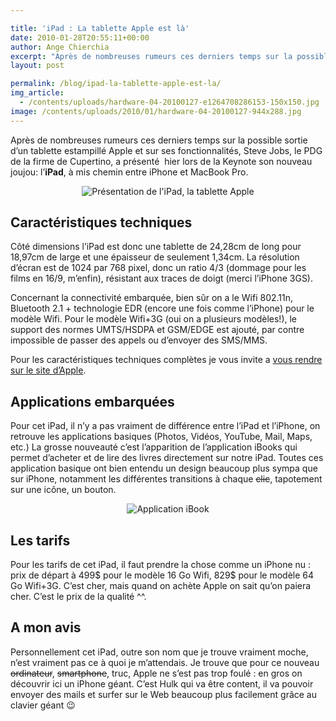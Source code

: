 ```yaml
---

title: 'iPad : La tablette Apple est là'
date: 2010-01-28T20:55:11+00:00
author: Ange Chierchia
excerpt: "Après de nombreuses rumeurs ces derniers temps sur la possible sortie d'un tablette estampillé Apple et sur ces fonctionnalités, Steve Jobs, le PDG de la firme de Cupertino, a présenté  hier lors de la Keynote son nouveau joujou: l'iPad, à mis chemin entre iPhone et MacBook Pro."
layout: post

permalink: /blog/ipad-la-tablette-apple-est-la/
img_article:
  - /contents/uploads/hardware-04-20100127-e1264708286153-150x150.jpg
image: /contents/uploads/2010/01/hardware-04-20100127-944x288.jpg
---
```

Après de nombreuses rumeurs ces derniers temps sur la possible sortie d&rsquo;un tablette estampillé Apple et sur ses fonctionnalités, Steve Jobs, le PDG de la firme de Cupertino, a présenté  hier lors de la Keynote son nouveau joujou: l&rsquo;**iPad**, à mis chemin entre iPhone et MacBook Pro.<!--more-->

<p style="text-align: center;">
  <img class="aligncenter" title="Présentation de l'iPad, la tablette Apple" src="http://i0.wp.com/www.zdnet.fr/i/edit/ne/2010/01/ipad-apple.jpg?resize=400%2C233" alt="Présentation de l'iPad, la tablette Apple" data-recalc-dims="1" />
</p>

## Caractéristiques techniques

Côté dimensions l&rsquo;iPad est donc une tablette de 24,28cm de long pour 18,97cm de large et une épaisseur de seulement 1,34cm. La résolution d&rsquo;écran est de 1024 par 768 pixel, donc un ratio 4/3 (dommage pour les films en 16/9, m&rsquo;enfin), résistant aux traces de doigt (merci l&rsquo;iPhone 3GS).

Concernant la connectivité embarquée, bien sûr on a le Wifi 802.11n, Bluetooth 2.1 + technologie EDR (encore une fois comme l&rsquo;iPhone) pour le modèle Wifi. Pour le modèle Wifi+3G (oui on a plusieurs modèles!), le support des normes UMTS/HSDPA et GSM/EDGE est ajouté, par contre impossible de passer des appels ou d&rsquo;envoyer des SMS/MMS.

Pour les caractéristiques techniques complètes je vous invite a <a title="Voir les caractéristiques complètes de l'iPad" href="http://www.apple.com/ipad/specs/" target="_blank">vous rendre sur le site d&rsquo;Apple</a>.

## Applications embarquées

Pour cet iPad, il n&rsquo;y a pas vraiment de différence entre l&rsquo;iPad et l&rsquo;iPhone, on retrouve les applications basiques (Photos, Vidéos, YouTube, Mail, Maps, etc.) La grosse nouveauté c&rsquo;est l&rsquo;apparition de l&rsquo;application iBooks qui permet d&rsquo;acheter et de lire des livres directement sur notre iPad. Toutes ces application basique ont bien entendu un design beaucoup plus sympa que sur iPhone, notamment les différentes transitions à chaque <span style="text-decoration: line-through;">clic</span>, tapotement sur une icône, un bouton.

<p style="text-align: center;">
  <img class="aligncenter" title="Application iBooks" src="http://i0.wp.com/images.apple.com/ipad/gallery/images/gallery-software-ibooks-20100127.jpg?resize=566%2C330" alt="Application iBook" data-recalc-dims="1" />
</p>

## Les tarifs

Pour les tarifs de cet iPad, il faut prendre la chose comme un iPhone nu : prix de départ à 499$ pour le modèle 16 Go Wifi, 829$ pour le modèle 64 Go Wifi+3G. C&rsquo;est cher, mais quand on achète Apple on sait qu&rsquo;on paiera cher. C&rsquo;est le prix de la qualité ^^.

## A mon avis

Personnellement cet iPad, outre son nom que je trouve vraiment moche, n&rsquo;est vraiment pas ce à quoi je m&rsquo;attendais. Je trouve que pour ce nouveau <span style="text-decoration: line-through;">ordinateur</span>, <span style="text-decoration: line-through;">smartphone</span>, truc, Apple ne s&rsquo;est pas trop foulé : en gros on découvrir ici un iPhone géant. C&rsquo;est Hulk qui va être content, il va pouvoir envoyer des mails et surfer sur le Web beaucoup plus facilement grâce au clavier géant 😉